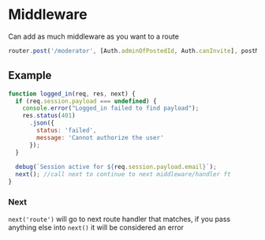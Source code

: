 # Middleware

Can add as much middleware as you want to a route

```js
router.post('/moderator', [Auth.adminOfPostedId, Auth.canInvite], postModerator);
```

## Example

```js
function logged_in(req, res, next) {
  if (req.session.payload === undefined) {
    console.error("Logged_in failed to find payload");
    res.status(401)
      .json({
        status: 'failed',
        message: 'Cannot authorize the user'
      });
  }
  
  debug(`Session active for ${req.session.payload.email}`);
  next(); //call next to continue to next middleware/handler ft
}
```

### Next

`next('route')` will go to next route handler that matches, if you pass anything else into `next()` it will be considered an error
